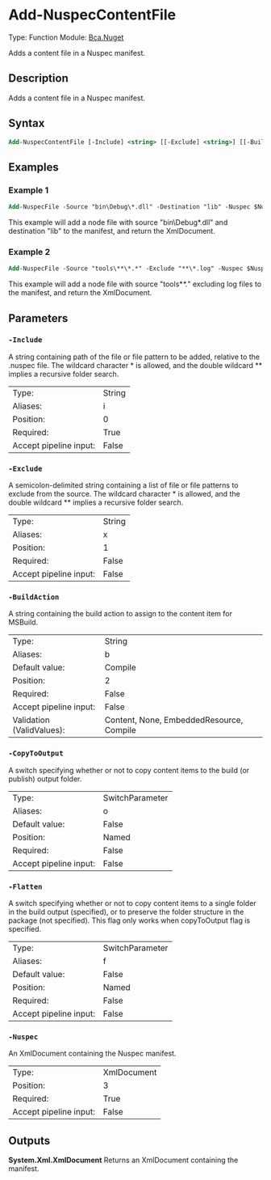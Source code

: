 # Add-NuspecContentFile
Type: Function
Module: [Bca.Nuget](../ReadMe.md)

Adds a content file in a Nuspec manifest.
## Description
Adds a content file in a Nuspec manifest.
## Syntax
```ps
Add-NuspecContentFile [-Include] <string> [[-Exclude] <string>] [[-BuildAction] <string>] [-Nuspec] <xml> [-CopyToOutput] [-Flatten] [<CommonParameters>]
```
## Examples
### Example 1
```ps
Add-NuspecFile -Source "bin\Debug\*.dll" -Destination "lib" -Nuspec $NuspecManifest
```
This example will add a node file with source "bin\Debug\*.dll" and destination "lib" to the manifest, and return the XmlDocument.
### Example 2
```ps
Add-NuspecFile -Source "tools\**\*.*" -Exclude "**\*.log" -Nuspec $NuspecManifest
```
This example will add a node file with source "tools\**\*.*" excluding log files to the manifest, and return the XmlDocument.
## Parameters
### `-Include`
A string containing path of the file or file pattern to be added, relative to the .nuspec file.
The wildcard character * is allowed, and the double wildcard ** implies a recursive folder search.

| | |
|:-|:-|
|Type:|String|
|Aliases:|i|
|Position:|0|
|Required:|True|
|Accept pipeline input:|False|

### `-Exclude`
A semicolon-delimited string containing a list of file or file patterns to exclude from the source.
The wildcard character * is allowed, and the double wildcard ** implies a recursive folder search.

| | |
|:-|:-|
|Type:|String|
|Aliases:|x|
|Position:|1|
|Required:|False|
|Accept pipeline input:|False|

### `-BuildAction`
A string containing the build action to assign to the content item for MSBuild.

| | |
|:-|:-|
|Type:|String|
|Aliases:|b|
|Default value:|Compile|
|Position:|2|
|Required:|False|
|Accept pipeline input:|False|
|Validation (ValidValues):|Content, None, EmbeddedResource, Compile|

### `-CopyToOutput`
A switch specifying whether or not to copy content items to the build (or publish) output folder.

| | |
|:-|:-|
|Type:|SwitchParameter|
|Aliases:|o|
|Default value:|False|
|Position:|Named|
|Required:|False|
|Accept pipeline input:|False|

### `-Flatten`
A switch specifying whether or not to copy content items to a single folder in the build output (specified), or to preserve the folder structure in the package (not specified). This flag only works when copyToOutput flag is specified.

| | |
|:-|:-|
|Type:|SwitchParameter|
|Aliases:|f|
|Default value:|False|
|Position:|Named|
|Required:|False|
|Accept pipeline input:|False|

### `-Nuspec`
An XmlDocument containing the Nuspec manifest.

| | |
|:-|:-|
|Type:|XmlDocument|
|Position:|3|
|Required:|True|
|Accept pipeline input:|False|

## Outputs
**System.Xml.XmlDocument**
Returns an XmlDocument containing the manifest.
